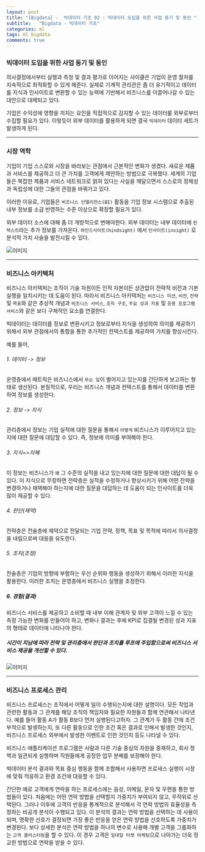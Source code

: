 ```yaml
---
layout: post
title: "[Bigdata] -  빅데이터 기초 02 : 빅데이터 도입을 위한 사업 동기 및 동인 "
subtitle:   "Bigdata - 빅데이터 기초"
categories: ml
tags: ml bigdata
comments: true
---
```


### 빅데이터 도입을 위한 사업 동기 및 동인

의사결정에서부터 실행과 측정 및 결과 평가로 이어지는 사이클은 기업이 운영 절차를 지속적으로 최적화할 수 있게 해준다. 실제로 기계적 관리관은 좀 더 유기적이고 데이터를 지식과 인사이트로 변환할 수 있는 능력에 기반해서 비즈니스를 이끌어나갈 수 있는 대안으로 대체되고 있다.

기업은 수익성에 영향을 끼치는 요인을 직접적으로 감지할 수 있는 데이터를 외부로부터 수집할 필요가 있다. 이렇듯이 외부 데이터를 활용하게 되면 결국 `빅데이터` 데이터 세트가 발생하게 된다.

---

### 시장 역학

기업이 기업 스스로와 시장을 바라보는 관점에서 근본적인 변화가 생겼다.
새로운 제품과 서비스를 제공하고 더 큰 가치를 고객에게 제안하는 방법으로 극복했다. 세계의 기업들은 복잡한 제품과 서비스 네트워크로 얽혀 있다는 사실을 깨달으면서 스스로의 정체성과 독립성에 대한 그들의 관점을 바꿔가고 있다.

이러한 이유로, 기업들은 `비즈니스 인텔리전스(BI)` 활동을 기업 정보 시스템으로 추출된 내부 정보를 소급 반영하는 수준 이상으로 확장할 필요가 있다.

외부 데이터 소스에 대해 좀 더 개방적으로 변해야한다. 외부 데이터는 내부 데이터에 `컨텍스트`라는 추가 정보를 가져온다. 
`하인드사이트(hindsight)` 에서 `인사이트(insight)` 로 분석적 가치 사슬을 발전시킬 수 있다.

![이미지](https://Funncy.github.io/assets/img/bigdata/02/2020-05-11-DIKW_01.png "DIKW 01")

---

### 비즈니스 아키텍처

비즈니스 아키텍처는 조직이 기술 자원이든 인적 자본이든 상관없이 전략적 비전과 기본 실행을 일치시키는 데 도움이 된다. 따라서 비즈니스 아키텍처는 `비즈니스 미션`, `비전`, `전략` 및 `목표`와 같은 추상적 개념과 `비즈니스 서비스`, `조직 구조`, `주요 성과 지표` 및 `응용 프로그램 서비스`와 같은 보다 구체적인 요소를 연결한다.

빅데이터는 데이터를 정보로 변환시키고 정보로부터 지식을 생성하여 의미를 제공하기 위해서 외부 관점에서의 통합을 통한 추가적인 컨텍스트를 제공하여 가치를 향상시킨다.

예를 들어, 
###### 1. 데이터 -> 정보
운영층에서 매트릭은 비즈니스에서 `무슨 일`이 벌어지고 있는지를 간단하게 보고하는 형태로 생선된다. 본질적으로, 우리는 비즈니스 개념과 컨텍스트를 통해서 데이터를 변환하여 정보를 생성한다. 

###### 2. 정보 -> 지식
관리층에서 정보는 기업 실적에 대한 질문을 통해서 `어떻게` 비즈니스가 이루어지고 있는지에 대한 질문에 대답할 수 있다. 
즉, 정보에 의미를 부여해야 한다. 

###### 3. 지식=>지혜
이 정보는 비즈니스가 `왜` 그 수준의 실적을 내고 있는지에 대한 질문에 대한 대답이 될 수 있다. 이 지식으로 무장하면 전략층은 실적을 수정하거나 향상시키기 위해 어떤 잔략을 변경하거나 채택해야 하는지에 대한 질문을 대답하는 데 도움이 되는 인사이트를 더욱 많이 제공할 수 있다.

###### 4. 판단(제약)
전략층은 전술층에 제약으로 전달되는 기업 전략, 정책, 목표 및 목적에 따라서 의사결정을 내림으로써 대응을 유도한다.

###### 5. 조치(조정)
전술층은 기업의 방향에 부합하는 우선 순위와 행동을 생성하기 위해서 이러한 지식을 활용한다. 이러한 조치는 운영층에서 비즈니스 실행을 조정한다.

##### 6. 경험(결과)
비즈니스 서비스를 제공하고 소비할 때 내부 이해 관계자 및 외부 고객이 느낄 수 있는 측정 가능한 변화를 만들어야 하고, 변화나 결과는 후에 KPI로 집결될 변경된 성과 지표의 형태로 데이터에 나타나야 한다. 

##### 시간이 지남에 따라 전략 및 관리층에서 판단과 조치를 루프에 주입함으로써 비즈니스 서비스 제공을 개선할 수 있다.

![이미지](https://Funncy.github.io/assets/img/bigdata/02/2020-05-11-DIKW_02.png "DIKW 02")

---

### 비즈니스 프로세스 관리

비즈니스 프로세스는 조직에서 어떻게 일이 수행되는지에 대한 설명이다. 모든 작업과 관련한 활동과 그 관계를 해당 조직의 책임자와 필요한 자원들과 함께 연관해서 나타낸다.
예를 들어 활동 A가 활동 B보다 먼저 실행된다고하자. 그 관계가 두 활동 간에 조건부적으로 발생하는지, 또 다른 활동으로 인한 조건 혹은 결과로 인해서 발생한 것인지, 비즈니스 프로세스 외부에서 발생한 이벤트로 인한 것인지 등도 나타낼 수 있다.

비즈니스 애플리케이션 프로그램은 사람과 다른 기술 중심의 자원을 중재하고, 회사 정책과 일관되게 실행하며 직원들에게 공정한 업무 분배를 보장해야 한다.

빅데이터 분석 결과와 목표 중심 행동을 함께 조합해서 사용하면 프로세스 실행이 시장에 맞춰 적응하고 환경 조건에 대응할 수 있다. 

간단한 예로 고객에게 연락을 하는 프로세스에는 음성, 이메일, 문자 및 우편을 통한 방법들이 있다. 처음에는 어떤 연락 방법을 선택할지 가중치가 부여되지 않고, 무작위로 선택된다. 그러나 이후에 고객의 반응을 통계적으로 분석해서 각 연락 방법의 효율성을 측정하는 비공개 분석이 수행되고 있다. 이 분석의 결과는 연락 방법을 선택하는 데 사용이 되며, 명확한 선호가 결정되면 가장 좋은 반응을 얻은 연락 방법을 선호하도록 가중치가 변경된다. 보다 상세한 분석은 연락 방법을 하나의 변수로 사용해 개별 고객을 그룹화하는 `고객 클러스터링`을 할 수 있다. 이 경우 고객은 `일대일 타켓 마케팅`으로 나아가는 더욱 정교한 방법으로 연락을 받을 수 있다.

